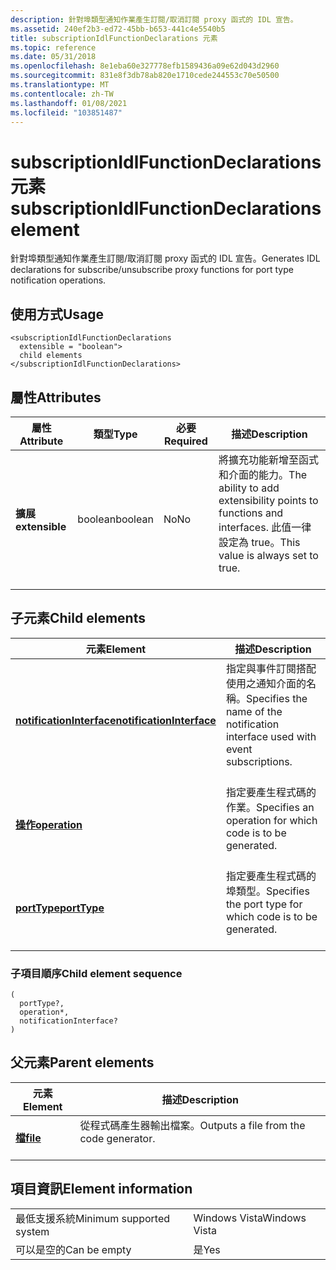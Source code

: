 ```yaml
---
description: 針對埠類型通知作業產生訂閱/取消訂閱 proxy 函式的 IDL 宣告。
ms.assetid: 240ef2b3-ed72-45bb-b653-441c4e5540b5
title: subscriptionIdlFunctionDeclarations 元素
ms.topic: reference
ms.date: 05/31/2018
ms.openlocfilehash: 8e1eba60e327778efb1589436a09e62d043d2960
ms.sourcegitcommit: 831e8f3db78ab820e1710cede244553c70e50500
ms.translationtype: MT
ms.contentlocale: zh-TW
ms.lasthandoff: 01/08/2021
ms.locfileid: "103851487"
---
```

# <a name="subscriptionidlfunctiondeclarations-element"></a><span data-ttu-id="7abac-103">subscriptionIdlFunctionDeclarations 元素</span><span class="sxs-lookup"><span data-stu-id="7abac-103">subscriptionIdlFunctionDeclarations element</span></span>

<span data-ttu-id="7abac-104">針對埠類型通知作業產生訂閱/取消訂閱 proxy 函式的 IDL 宣告。</span><span class="sxs-lookup"><span data-stu-id="7abac-104">Generates IDL declarations for subscribe/unsubscribe proxy functions for port type notification operations.</span></span>

## <a name="usage"></a><span data-ttu-id="7abac-105">使用方式</span><span class="sxs-lookup"><span data-stu-id="7abac-105">Usage</span></span>

``` syntax
<subscriptionIdlFunctionDeclarations
  extensible = "boolean">
  child elements
</subscriptionIdlFunctionDeclarations>
```

## <a name="attributes"></a><span data-ttu-id="7abac-106">屬性</span><span class="sxs-lookup"><span data-stu-id="7abac-106">Attributes</span></span>



| <span data-ttu-id="7abac-107">屬性</span><span class="sxs-lookup"><span data-stu-id="7abac-107">Attribute</span></span>                 | <span data-ttu-id="7abac-108">類型</span><span class="sxs-lookup"><span data-stu-id="7abac-108">Type</span></span>               | <span data-ttu-id="7abac-109">必要</span><span class="sxs-lookup"><span data-stu-id="7abac-109">Required</span></span>      | <span data-ttu-id="7abac-110">描述</span><span class="sxs-lookup"><span data-stu-id="7abac-110">Description</span></span>                                                                                                                   |
|---------------------------|--------------------|---------------|-------------------------------------------------------------------------------------------------------------------------------|
| <span data-ttu-id="7abac-111">**擴展**</span><span class="sxs-lookup"><span data-stu-id="7abac-111">**extensible**</span></span><br/> | <span data-ttu-id="7abac-112">boolean</span><span class="sxs-lookup"><span data-stu-id="7abac-112">boolean</span></span><br/> | <span data-ttu-id="7abac-113">No</span><span class="sxs-lookup"><span data-stu-id="7abac-113">No</span></span><br/> | <span data-ttu-id="7abac-114">將擴充功能新增至函式和介面的能力。</span><span class="sxs-lookup"><span data-stu-id="7abac-114">The ability to add extensibility points to functions and interfaces.</span></span> <span data-ttu-id="7abac-115">此值一律設定為 true。</span><span class="sxs-lookup"><span data-stu-id="7abac-115">This value is always set to true.</span></span><br/> <br/> |



## <a name="child-elements"></a><span data-ttu-id="7abac-116">子元素</span><span class="sxs-lookup"><span data-stu-id="7abac-116">Child elements</span></span>



| <span data-ttu-id="7abac-117">元素</span><span class="sxs-lookup"><span data-stu-id="7abac-117">Element</span></span>                                                           | <span data-ttu-id="7abac-118">描述</span><span class="sxs-lookup"><span data-stu-id="7abac-118">Description</span></span>                                                                                            |
|-------------------------------------------------------------------|--------------------------------------------------------------------------------------------------------|
| [<span data-ttu-id="7abac-119">**notificationInterface**</span><span class="sxs-lookup"><span data-stu-id="7abac-119">**notificationInterface**</span></span>](notificationinterface.md)<br/> | <span data-ttu-id="7abac-120">指定與事件訂閱搭配使用之通知介面的名稱。</span><span class="sxs-lookup"><span data-stu-id="7abac-120">Specifies the name of the notification interface used with event subscriptions.</span></span><br/> <br/> |
| [<span data-ttu-id="7abac-121">**操作**</span><span class="sxs-lookup"><span data-stu-id="7abac-121">**operation**</span></span>](operation.md)<br/>                         | <span data-ttu-id="7abac-122">指定要產生程式碼的作業。</span><span class="sxs-lookup"><span data-stu-id="7abac-122">Specifies an operation for which code is to be generated.</span></span><br/> <br/>                       |
| [<span data-ttu-id="7abac-123">**portType**</span><span class="sxs-lookup"><span data-stu-id="7abac-123">**portType**</span></span>](porttype.md)<br/>                           | <span data-ttu-id="7abac-124">指定要產生程式碼的埠類型。</span><span class="sxs-lookup"><span data-stu-id="7abac-124">Specifies the port type for which code is to be generated.</span></span><br/> <br/>                      |



### <a name="child-element-sequence"></a><span data-ttu-id="7abac-125">子項目順序</span><span class="sxs-lookup"><span data-stu-id="7abac-125">Child element sequence</span></span>

``` syntax
(
  portType?, 
  operation*, 
  notificationInterface?
)
```

## <a name="parent-elements"></a><span data-ttu-id="7abac-126">父元素</span><span class="sxs-lookup"><span data-stu-id="7abac-126">Parent elements</span></span>



| <span data-ttu-id="7abac-127">元素</span><span class="sxs-lookup"><span data-stu-id="7abac-127">Element</span></span>                         | <span data-ttu-id="7abac-128">描述</span><span class="sxs-lookup"><span data-stu-id="7abac-128">Description</span></span>                                                    |
|---------------------------------|----------------------------------------------------------------|
| [<span data-ttu-id="7abac-129">**檔**</span><span class="sxs-lookup"><span data-stu-id="7abac-129">**file**</span></span>](file.md)<br/> | <span data-ttu-id="7abac-130">從程式碼產生器輸出檔案。</span><span class="sxs-lookup"><span data-stu-id="7abac-130">Outputs a file from the code generator.</span></span><br/> <br/> |



## <a name="element-information"></a><span data-ttu-id="7abac-131">項目資訊</span><span class="sxs-lookup"><span data-stu-id="7abac-131">Element information</span></span>



|                                     |               |
|-------------------------------------|---------------|
| <span data-ttu-id="7abac-132">最低支援系統</span><span class="sxs-lookup"><span data-stu-id="7abac-132">Minimum supported system</span></span><br/> | <span data-ttu-id="7abac-133">Windows Vista</span><span class="sxs-lookup"><span data-stu-id="7abac-133">Windows Vista</span></span> |
| <span data-ttu-id="7abac-134">可以是空的</span><span class="sxs-lookup"><span data-stu-id="7abac-134">Can be empty</span></span>                        | <span data-ttu-id="7abac-135">是</span><span class="sxs-lookup"><span data-stu-id="7abac-135">Yes</span></span>           |



 

 




